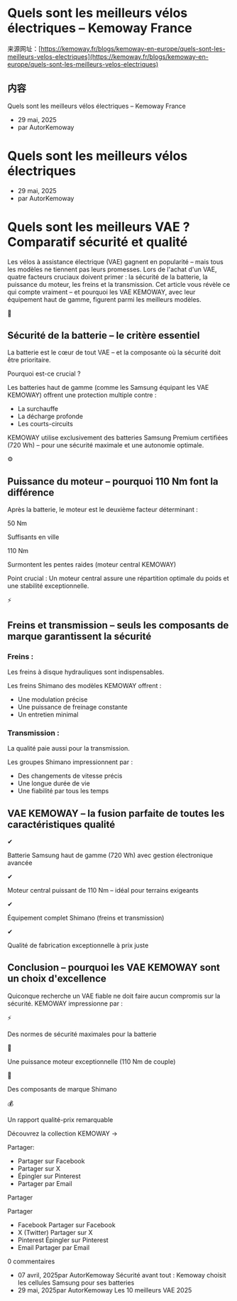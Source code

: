 # Quels sont les meilleurs vélos électriques – Kemoway France

来源网址：[https://kemoway.fr/blogs/kemoway-en-europe/quels-sont-les-meilleurs-velos-electriques](https://kemoway.fr/blogs/kemoway-en-europe/quels-sont-les-meilleurs-velos-electriques)

## 内容

<link rel="stylesheet" href="/kmy/assets/css/markdown.css">

Quels sont les meilleurs vélos électriques – Kemoway France

- 29 mai, 2025
- par AutorKemoway

# Quels sont les meilleurs vélos électriques

- 29 mai, 2025
- par AutorKemoway

# Quels sont les meilleurs VAE ? Comparatif sécurité et qualité

Les vélos à assistance électrique (VAE) gagnent en popularité – mais tous les modèles ne tiennent pas leurs promesses. Lors de l'achat d'un VAE, quatre facteurs cruciaux doivent primer : la sécurité de la batterie, la puissance du moteur, les freins et la transmission. Cet article vous révèle ce qui compte vraiment – et pourquoi les VAE KEMOWAY, avec leur équipement haut de gamme, figurent parmi les meilleurs modèles.

🔋

## Sécurité de la batterie – le critère essentiel

La batterie est le cœur de tout VAE – et la composante où la sécurité doit être prioritaire.

Pourquoi est-ce crucial ?

Les batteries haut de gamme (comme les Samsung équipant les VAE KEMOWAY) offrent une protection multiple contre :

- La surchauffe
- La décharge profonde
- Les courts-circuits

KEMOWAY utilise exclusivement des batteries Samsung Premium certifiées (720 Wh) – pour une sécurité maximale et une autonomie optimale.

⚙️

## Puissance du moteur – pourquoi 110 Nm font la différence

Après la batterie, le moteur est le deuxième facteur déterminant :

50 Nm

Suffisants en ville

110 Nm

Surmontent les pentes raides (moteur central KEMOWAY)

Point crucial : Un moteur central assure une répartition optimale du poids et une stabilité exceptionnelle.

⚡

## Freins et transmission – seuls les composants de marque garantissent la sécurité

### Freins :

Les freins à disque hydrauliques sont indispensables.

Les freins Shimano des modèles KEMOWAY offrent :

- Une modulation précise
- Une puissance de freinage constante
- Un entretien minimal

### Transmission :

La qualité paie aussi pour la transmission.

Les groupes Shimano impressionnent par :

- Des changements de vitesse précis
- Une longue durée de vie
- Une fiabilité par tous les temps

## VAE KEMOWAY – la fusion parfaite de toutes les caractéristiques qualité

✔

Batterie Samsung haut de gamme (720 Wh) avec gestion électronique avancée

✔

Moteur central puissant de 110 Nm – idéal pour terrains exigeants

✔

Équipement complet Shimano (freins et transmission)

✔

Qualité de fabrication exceptionnelle à prix juste

## Conclusion – pourquoi les VAE KEMOWAY sont un choix d'excellence

Quiconque recherche un VAE fiable ne doit faire aucun compromis sur la sécurité. KEMOWAY impressionne par :

⚡

Des normes de sécurité maximales pour la batterie

💨

Une puissance moteur exceptionnelle (110 Nm de couple)

🔧

Des composants de marque Shimano

💰

Un rapport qualité-prix remarquable

Découvrez la collection KEMOWAY →

Partager:

- Partager sur Facebook
- Partager sur X
- Épingler sur Pinterest
- Partager par Email

Partager

Partager

- Facebook Partager sur Facebook
- X (Twitter) Partager sur X
- Pinterest Épingler sur Pinterest
- Email Partager par Email

0 commentaires

- 07 avril, 2025par AutorKemoway Sécurité avant tout : Kemoway choisit les cellules Samsung pour ses batteries
- 29 mai, 2025par AutorKemoway Les 10 meilleurs VAE 2025
